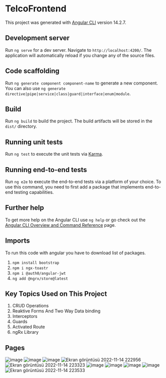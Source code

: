 # TelcoFrontend

This project was generated with [Angular CLI](https://github.com/angular/angular-cli) version 14.2.7.

## Development server

Run `ng serve` for a dev server. Navigate to `http://localhost:4200/`. The application will automatically reload if you change any of the source files.

## Code scaffolding

Run `ng generate component component-name` to generate a new component. You can also use `ng generate directive|pipe|service|class|guard|interface|enum|module`.

## Build

Run `ng build` to build the project. The build artifacts will be stored in the `dist/` directory.

## Running unit tests

Run `ng test` to execute the unit tests via [Karma](https://karma-runner.github.io).

## Running end-to-end tests

Run `ng e2e` to execute the end-to-end tests via a platform of your choice. To use this command, you need to first add a package that implements end-to-end testing capabilities.

## Further help

To get more help on the Angular CLI use `ng help` or go check out the [Angular CLI Overview and Command Reference](https://angular.io/cli) page.


## Imports

To run this code with angular you have to download list of packages.
1. `npm install bootstrap`
2. `npm i ngx-toastr`
3. `npm i @auth0/angular-jwt`
4. `ng add @ngrx/store@latest`

## Key Topics Used on This Project

1. CRUD Operations
2. Reaktive Forms And Two Way Data binding
3. Interceptors
4. Guards
5. Activated Route
6. ngRx Library

## Pages
![image](https://user-images.githubusercontent.com/111922323/201753687-0d15a63e-aea0-4354-a9ce-e73379785327.png)
![image](https://user-images.githubusercontent.com/111922323/201753929-5e5c75e7-6abb-4bf5-86da-2a1c45468e64.png)
![image](https://user-images.githubusercontent.com/111922323/201753962-dd36405e-24b4-4581-b087-c0d02a6b02b6.png)
![Ekran görüntüsü 2022-11-14 222956](https://user-images.githubusercontent.com/111922323/201754231-58192418-348a-42a2-879b-4bd54d93cc6c.png)
![Ekran görüntüsü 2022-11-14 223323](https://user-images.githubusercontent.com/111922323/201754061-bf9984db-7985-4d03-a678-d22dd39cf586.png)
![image](https://user-images.githubusercontent.com/111922323/201753981-2ba28b1a-a815-4bf3-b68a-f2b8a1f1c91b.png)
![image](https://user-images.githubusercontent.com/111922323/201754194-e1e08732-4a83-4339-95b7-6870172cfd33.png)
![image](https://user-images.githubusercontent.com/111922323/201754114-b7c33db7-368f-46a8-bcf4-443832cb64e5.png)
![image](https://user-images.githubusercontent.com/111922323/201754142-998da9c8-abe4-45a6-907b-cea030e93e6f.png)
![Ekran görüntüsü 2022-11-14 223533](https://user-images.githubusercontent.com/111922323/201754029-8e2ad506-45e7-48e7-8f0c-c8e4398e30b4.png)
